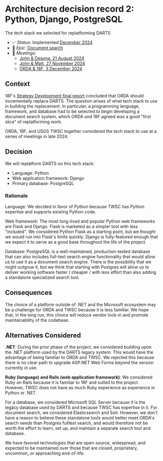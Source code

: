 # Architecture decision record 2: Python, Django, PostgreSQL

The tech stack we selected for replatforming DARTS

* :white_check_mark: _Status:_ Implemented [December 2024](https://github.com/DOI-OS-ORDA/DARTS/commit/1858055b77cc9f840480fb4f9ddfe0314e0992ec)
* :ticket: _Epic:_ [Document search](https://github.com/DOI-OS-ORDA/DARTS/milestone/1)
* :busts_in_silhouette: _Meetings:_
    * [John & Deanna, 21 August 2024](https://docs.google.com/document/d/1hiQZG-PVklW5Y-Dk03r9kYafTTdw-Ol9wAq7H5Q2ni0/edit?tab=t.0#heading=h.o4jgj8cu2r4u)
    * [John & Matt, 27 November 2024](https://docs.google.com/document/d/1aI9Ef5yS-mzrNaTyvhhPe3E4PrWliudMGoEw9AWmwtM/)
    * [ORDA & 18F, 3 December 2024](https://docs.google.com/document/d/1hiQZG-PVklW5Y-Dk03r9kYafTTdw-Ol9wAq7H5Q2ni0/edit?tab=t.0#heading=h.wy6rvv8yun23)

## Context

18F's [Strategy Development final report](https://docs.google.com/document/d/1Rjov9MW8LuXyoqMj9ZXNThSpbCJx4F1BE7Siluc6obg/) concluded that ORDA should incrementally replace DARTS. The question arises of what tech stack to use in building the replacement. In particular, a programming language, framework, and database had to be selected to begin developing a document search system, which ORDA and 18F agreed was a good "first slice" of replatforming work.

ORDA, 18F, and USGS TWSC together considered the tech stack to use at a series of meetings in late 2024.

## Decision

We will replatform DARTS on this tech stack:
* Language: Python
* Web application framework: Django
* Primary database: PostgreSQL
### Rationale

Language: We decided in favor of Python because TWSC has Python expertise and supports existing Python code.

Web framework: The most long-lived and popular Python web frameworks are Flask and Django. Flask is marketed as a simpler tool with less "included". We considered Python Flask as a starting point, but we thought we would run into Flask's limits quickly. Django is fully-featured enough that we expect it to serve as a good base throughout the life of the project.

Database: PostgreSQL is a well-maintained, production-tested database that can also includes full-text search engine functionality that would allow us to use it as a document search engine. There is the possibility that we might outgrow it, but we think that starting with Postgres will allow us to deliver working software faster / cheaper / with less effort than also adding a standalone specialized search tool.
## Consequences

The choice of a platform outside of .NET and the Microsoft ecosystem may be a challenge for ORDA and TWSC because it is less familiar. We hope that, in the long run, this choice will reduce vendor lock-in and promote maintainability of the codebase.

## Alternatives Considered

**.NET**: During the prior phase of the project, we considered building upon the .NET platform used by the DARTS legacy system. This would have the advantage of being familiar to ORDA and TWSC. We rejected this because there is no clear path to upgrade ASP.NET Web Forms beyond the version currently in use.

**Ruby (language) and Rails (web application framework)**: We considered Ruby on Rails because it is familiar to 18F and suited to the project. However, TWSC does not have as much Ruby experience as experience in Python or .NET.

For a database, we considered Microsoft SQL Server because it is the legacy database used by DARTS and because TWSC has expertise in it. For document search, we considered Elasticsearch and Solr. However, we don't have a reason to believe these standalone tools would better meet ORDA's search needs than Postgres fulltext search, and would therefore not be worth the effort to learn, set up, and maintain a separate search tool and database.

We have favored technologies that are open-source, widespread, and expected to be maintained over those that are closed, proprietary, uncommon, or approaching end-of-life.
